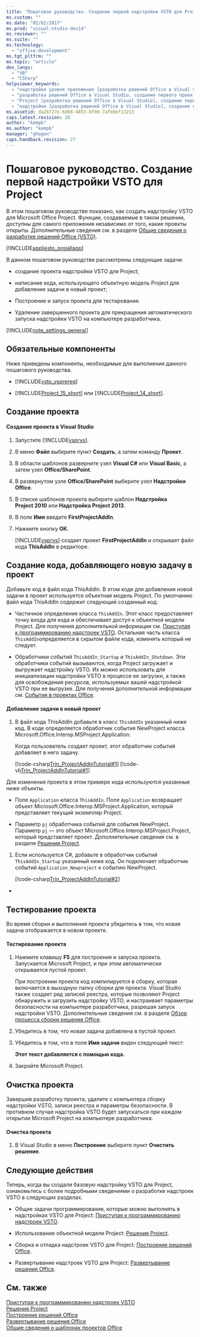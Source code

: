 ```yaml
---
title: "Пошаговое руководство. Создание первой надстройки VSTO для Project | Microsoft Docs"
ms.custom: ""
ms.date: "02/02/2017"
ms.prod: "visual-studio-dev14"
ms.reviewer: ""
ms.suite: ""
ms.technology: 
  - "office-development"
ms.tgt_pltfrm: ""
ms.topic: "article"
dev_langs: 
  - "VB"
  - "CSharp"
helpviewer_keywords: 
  - "надстройки уровня приложения [разработка решений Office в Visual Studio], создание первого проекта"
  - "разработка решений Office в Visual Studio, создание первого проекта"
  - "Project [разработка решений Office в Visual Studio], создание первого проекта"
  - "надстройки [разработка решений Office в Visual Studio], создание первого проекта"
ms.assetid: da2b727e-6db8-4853-bf00-7afe0ef13213
caps.latest.revision: 28
author: "kempb"
ms.author: "kempb"
manager: "ghogen"
caps.handback.revision: 27
---
```

# Пошаговое руководство. Создание первой надстройки VSTO для Project
  В этом пошаговом руководстве показано, как создать надстройку VSTO для Microsoft Office Project. Функции, создаваемые в таком решении, доступны для самого приложения независимо от того, какие проекты открыты. Дополнительные сведения см. в разделе [Общие сведения о разработке решений Office &#40;VSTO&#41;](../vsto/office-solutions-development-overview-vsto.md).  
  
 [!INCLUDE[appliesto_projallapp](../vsto/includes/appliesto-projallapp-md.md)]  
  
 В данном пошаговом руководстве рассмотрены следующие задачи:  
  
-   создание проекта надстройки VSTO для Project;  
  
-   написание кода, использующего объектную модель Project для добавления задачи в новый проект;  
  
-   Построение и запуск проекта для тестирования.  
  
-   Удаление завершенного проекта для прекращения автоматического запуска надстройки VSTO на компьютере разработчика.  
  
 [!INCLUDE[note_settings_general](../sharepoint/includes/note-settings-general-md.md)]  
  
## Обязательные компоненты  
 Ниже приведены компоненты, необходимые для выполнения данного пошагового руководства.  
  
-   [!INCLUDE[vsto_vsprereq](../vsto/includes/vsto-vsprereq-md.md)]  
  
-   [!INCLUDE[Project_15_short](../vsto/includes/project-15-short-md.md)] или [!INCLUDE[Project_14_short](../vsto/includes/project-14-short-md.md)].  
  
## Создание проекта  
  
#### Создание проекта в Visual Studio  
  
1.  Запустите [!INCLUDE[vsprvs](../sharepoint/includes/vsprvs-md.md)].  
  
2.  В меню **Файл** выберите пункт **Создать**, а затем команду **Проект**.  
  
3.  В области шаблонов разверните узел **Visual C\#** или **Visual Basic**, а затем узел **Office\/SharePoint**.  
  
4.  В развернутом узле **Office\/SharePoint** выберите узел **Надстройки Office**.  
  
5.  В списке шаблонов проекта выберите шаблон **Надстройка Project 2010** или **Надстройка Project 2013**.  
  
6.  В поле **Имя** введите **FirstProjectAddIn**.  
  
7.  Нажмите кнопку **ОК**.  
  
     [!INCLUDE[vsprvs](../sharepoint/includes/vsprvs-md.md)] создает проект **FirstProjectAddIn** и открывает файл кода **ThisAddIn** в редакторе.  
  
## Создание кода, добавляющего новую задачу в проект  
 Добавьте код в файл кода ThisAddIn. В этом коде для добавления новой задачи в проект используется объектная модель Project. По умолчанию файл кода ThisAddIn содержит следующий созданный код:  
  
-   Частичное определение класса `ThisAddIn`. Этот класс предоставляет точку входа для кода и обеспечивает доступ к объектной модели Project. Для получения дополнительной информации см. [Приступая к программированию надстроек VSTO](../vsto/programming-vsto-add-ins.md). Остальная часть класса `ThisAddIn`определяется в скрытом файле кода, изменять который не следует.  
  
-   Обработчики событий `ThisAddIn_Startup` и `ThisAddIn_Shutdown`. Эти обработчики событий вызываются, когда Project загружает и выгружает надстройку VSTO. Их можно использовать для инициализации надстройки VSTO в процессе ее загрузки, а также для освобождения ресурсов, используемых вашей надстройкой VSTO при ее выгрузке. Для получения дополнительной информации см. [События в проектах Office](../vsto/events-in-office-projects.md).  
  
#### Добавление задачи в новый проект  
  
1.  В файл кода ThisAddIn добавьте в класс `ThisAddIn` указанный ниже код. В коде определяется обработчик события NewProject класса Microsoft.Office.Interop.MSProject.Application.  
  
     Когда пользователь создает проект, этот обработчик событий добавляет в него задачу.  
  
     [!code-csharp[Trin_ProjectAddInTutorial#1](../snippets/csharp/VS_Snippets_OfficeSP/Trin_ProjectAddInTutorial/CS/ThisAddIn.cs#1)]
     [!code-vb[Trin_ProjectAddInTutorial#1](../snippets/visualbasic/VS_Snippets_OfficeSP/Trin_ProjectAddInTutorial/VB/ThisAddIn.vb#1)]  
  
 Для изменения проекта в этом примере кода используются указанные ниже объекты.  
  
-   Поле `Application` класса `ThisAddIn`. Поле `Application` возвращает объект Microsoft.Office.Interop.MSProject.Application, который представляет текущий экземпляр Project.  
  
-   Параметр `pj` обработчика событий для события NewProject. Параметр `pj` — это объект Microsoft.Office.Interop.MSProject.Project, который представляет проект. Дополнительные сведения см. в разделе [Решения Project](../vsto/project-solutions.md).  
  
1.  Если используется C\#, добавьте в обработчик событий `ThisAddIn_Startup` указанный ниже код. Он подключает обработчик событий `Application_Newproject` к событию NewProject.  
  
     [!code-csharp[Trin_ProjectAddInTutorial#2](../snippets/csharp/VS_Snippets_OfficeSP/Trin_ProjectAddInTutorial/CS/ThisAddIn.cs#2)]  
  
-  
  
## Тестирование проекта  
 Во время сборки и выполнения проекта убедитесь в том, что новая задача отображается в новом проекте.  
  
#### Тестирование проекта  
  
1.  Нажмите клавишу **F5** для построения и запуска проекта. Запускается Microsoft Project, и при этом автоматически открывается пустой проект.  
  
     При построении проекта код компилируется в сборку, которая включается в выходную папку сборки для проекта. Visual Studio также создает ряд записей реестра, которые позволяют Project обнаружить и загрузить надстройку VSTO, и настраивает параметры безопасности на компьютере разработчика, разрешая запуск надстройки VSTO. Дополнительные сведения см. в разделе [Обзор процесса сборки решения Office](http://msdn.microsoft.com/ru-ru/a9d12e4f-c9ea-4a62-a841-c42b91f831ee).  
  
2.  Убедитесь в том, что новая задача добавлена в пустой проект.  
  
3.  Убедитесь в том, что в поле **Имя задачи** виден следующий текст:  
  
     **Этот текст добавляется с помощью кода.**  
  
4.  Закройте Microsoft Project.  
  
## Очистка проекта  
 Завершив разработку проекта, удалите с компьютера сборку надстройки VSTO, записи реестра и параметры безопасности. В противном случае надстройка VSTO будет запускаться при каждом открытии Microsoft Project на компьютере разработчика.  
  
#### Очистка проекта  
  
1.  В Visual Studio в меню **Построение** выберите пункт **Очистить решение**.  
  
## Следующие действия  
 Теперь, когда вы создали базовую надстройку VSTO для Project, ознакомьтесь с более подробными сведениями о разработке надстроек VSTO в следующих разделах.  
  
-   Общие задачи программирования, которые можно выполнять в надстройках VSTO для Project: [Приступая к программированию надстроек VSTO](../vsto/programming-vsto-add-ins.md).  
  
-   Использование объектной модели Project: [Решения Project](../vsto/project-solutions.md).  
  
-   Сборка и отладка надстроек VSTO для Project: [Построение решений Office](../vsto/building-office-solutions.md).  
  
-   Развертывание надстроек VSTO для Project: [Развертывание решения Office](../vsto/deploying-an-office-solution.md).  
  
## См. также  
 [Приступая к программированию надстроек VSTO](../vsto/programming-vsto-add-ins.md)   
 [Решения Project](../vsto/project-solutions.md)   
 [Построение решений Office](../vsto/building-office-solutions.md)   
 [Развертывание решения Office](../vsto/deploying-an-office-solution.md)   
 [Общие сведения о шаблонах проектов Office](../vsto/office-project-templates-overview.md)  
  
  